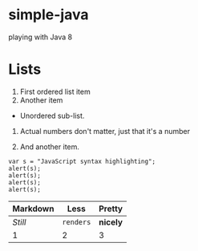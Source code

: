 # simple-java
playing with Java 8

# Lists
1. First ordered list item
2. Another item
* Unordered sub-list.
1. Actual numbers don't matter, just that it's a number

4. And another item.

```
var s = "JavaScript syntax highlighting";
alert(s);
alert(s);
alert(s);
alert(s);
```

Markdown | Less | Pretty
--- | --- | ---
*Still* | `renders` | **nicely**
1 | 2 | 3